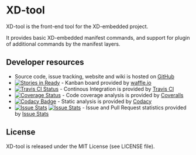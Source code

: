 # XD-tool

XD-tool is the front-end tool for the XD-embedded project.

It provides basic XD-embedded manifest commands, and support for plugin of
additional commands by the manifest layers.

## Developer resources

- Source code, issue tracking, website and wiki is hosted on
  [GitHub](https://github.com)
- [![Stories in Ready](https://badge.waffle.io/xd-embedded/xd-tool.png?label=ready&title=Ready)](https://waffle.io/xd-embedded/xd-tool) - Kanban board provided by [waffle.io](https://waffle.io/)
- [![Travis CI Status](https://travis-ci.org/XD-embedded/xd-tool.svg?branch=master)](https://travis-ci.org/XD-embedded/xd-tool) - Continous Integration is provided by [Travis CI](https://travis-ci.org)
- [![Coverage Status](https://coveralls.io/repos/XD-embedded/xd-tool/badge.png?branch=master)](https://coveralls.io/r/XD-embedded/xd-tool?branch=master) - Code coverage analysis is provided by [Coveralls](https://coveralls.io)
- [![Codacy Badge](https://www.codacy.com/project/badge/8ec89efe264548c4a441b67053d51ab7)](https://www.codacy.com/public/XD-embedded/xdtool) - Static analysis is provided by [Codacy](https://www.codacy.com)
- [![Issue Stats](http://issuestats.com/github/XD-embedded/xd-tool/badge/pr)](http://issuestats.com/github/XD-embedded/xd-tool) [![Issue Stats](http://issuestats.com/github/XD-embedded/xd-tool/badge/issue)](http://issuestats.com/github/XD-embedded/xd-tool) - Issue and Pull Request statistics provided by [Issue Stats](http://issuestats.com/)


## License

XD-tool is released under the MIT License (see LICENSE file).
